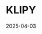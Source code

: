 ---  
layout: startup_page  
title: "KLIPY"  
id: "klipy.com"  
permalink: "/klipyklipy.com04032025/"  
website: "https://klipy.com/"  
funding_round: "Seed"  
funding_amount: "$1.2M"  
investors: "Sturgeon Capital, Zaza Pachulia, Dan McEleney"  
about: "KLIPY provides an API for GIFs, stickers, clips, and memes, enabling messaging, dating, keyboard, and media apps to generate revenue and increase user engagement. It offers a large, localized library of animated content and utilizes contextual ad technology for non-intrusive monetization, addressing the revenue gap in the short-form media market."  
markets: "AI, Media, Advertising"  
hq: "San Francisco, California, United States"  
founded_year: "2021"  
linkedin: "https://www.linkedin.com/company/klipy"  
twitter: ""  
instagram: ""  
facebook: "https://www.facebook.com/klipyco"  
crunchbase: "https://www.crunchbase.com/organization/klipy-ai?utm_source=linkedin&utm_medium=referral&utm_campaign=linkedin_companies&utm_content=profile_cta_anon&trk=funding_crunchbase"  
pitchbook: "https://pitchbook.com/profiles/company/516974-32"  

date_display: "03-Apr-2025"  
date: "2025-04-03"

# SEO Optimization  
meta_title: "KLIPY - Seed Funding ($1.2M)"  
meta_description: "KLIPY, KLIPY provides an API for GIFs, stickers, clips, and memes, enabling messaging, dating, keyboard, and media apps to generate revenue and increase user..."  
meta_keywords: "KLIPY, AI, Media, Advertising, Seed funding"  
canonical_url: "https://startup.projectstartups.com/klipyklipy.com04032025/"  
---